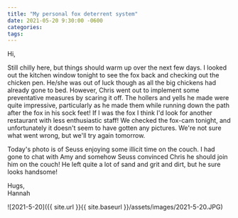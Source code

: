 ```yaml
---
title: "My personal fox deterrent system"
date: 2021-05-20 9:30:00 -0600
categories:
tags:
---
```


Hi,

Still chilly here, but things should warm up over the next few days. I looked out the kitchen window tonight to see the fox back and checking out the chicken pen. He/she was out of luck though as all the big chickens had already gone to bed. However, Chris went out to implement some preventative measures by scaring it off. The hollers and yells he made were quite impressive, particularly as he made them while running down the path after the fox in his sock feet! If I was the fox I think I'd look for another restaurant with less enthusiastic staff! We checked the fox-cam tonight, and unfortunately it doesn't seem to have gotten any pictures. We're not sure what went wrong, but we'll try again tomorrow.

Today's photo is of Seuss enjoying some illicit time on the couch. I had gone to chat with Amy and somehow Seuss convinced Chris he should join him on the couch! He left quite a lot of sand and grit and dirt, but he sure looks handsome!

Hugs,<br />
Hannah

![2021-5-20]({{ site.url }}{{ site.baseurl }}/assets/images/2021-5-20.JPG)